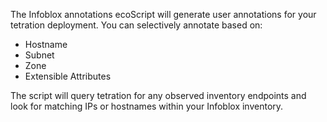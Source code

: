 The Infoblox annotations ecoScript will generate user annotations for your tetration deployment.  You can selectively annotate based on:

- Hostname
- Subnet
- Zone
- Extensible Attributes

The script will query tetration for any observed inventory endpoints and look for matching IPs or hostnames within your Infoblox inventory.